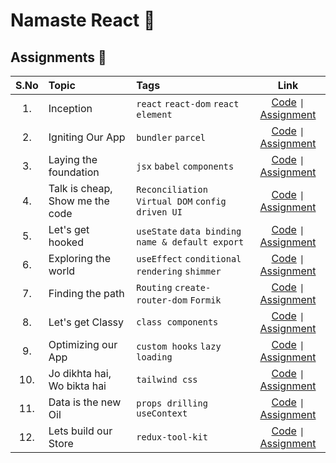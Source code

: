 # Namaste React 🚀

## Assignments 📖

| S.No | Topic                           | Tags                                              |                                                                                        Link                                                                                        |
| :--: | :------------------------------ | :------------------------------------------------ | :--------------------------------------------------------------------------------------------------------------------------------------------------------------------------------: |
|  1.  | Inception                       | `react` `react-dom` `react element`               |                      [ Code](https://github.com/n4ryn/namaste-react/tree/Session01-Inception) <code>&#124;</code> [ Assignment](./Assignment/01-Inception.md)                      |
|  2.  | Igniting Our App                | `bundler` `parcel`                                |               [ Code](https://github.com/n4ryn/namaste-react/tree/Sessio02-Igniting_our_App) <code>&#124;</code> [ Assignment](./Assignment/02-Igniting_our_App.md)                |
|  3.  | Laying the foundation           | `jsx` `babel` `components`                        |          [ Code](https://github.com/n4ryn/namaste-react/tree/Session03-Laying_the_Foundation) <code>&#124;</code> [ Assignment](./Assignment/03-Laying_the_Foundation.md)          |
|  4.  | Talk is cheap, Show me the code | `Reconciliation` `Virtual DOM` `config driven UI` | [ Code](https://github.com/n4ryn/namaste-react/tree/Session04-Talk_is_Cheap_show_me_the_code) <code>&#124;</code> [ Assignment](./Assignment/04-Talk_is_Cheap_show_me_the_code.md) |
|  5.  | Let's get hooked                | `useState` `data binding` `name & default export` |                [ Code](https://github.com/n4ryn/namaste-react/tree/Session05-Lets_get_Hooked) <code>&#124;</code> [ Assignment](./Assignment/05-Lets_get_Hooked.md)                |
|  6.  | Exploring the world             | `useEffect` `conditional rendering` `shimmer`     |            [ Code](https://github.com/n4ryn/namaste-react/tree/Session06-Exploring_the_world) <code>&#124;</code> [ Assignment](./Assignment/06-Exploring_the_world.md)            |
|  7.  | Finding the path                | `Routing` `create-router-dom` `Formik`            |               [ Code](https://github.com/n4ryn/namaste-react/tree/Session07-Finding_the_Path) <code>&#124;</code> [ Assignment](./Assignment/07-Finding_the_Path.md)               |
|  8.  | Let's get Classy                | `class components`                                |                [ Code](https://github.com/n4ryn/namaste-react/tree/Session08-Lets_get_Classy) <code>&#124;</code> [ Assignment](./Assignment/08-Lets_get_Classy.md)                |
|  9.  | Optimizing our App              | `custom hooks` `lazy loading`                     |             [ Code](https://github.com/n4ryn/namaste-react/tree/Session09-Optimizing_our_App) <code>&#124;</code> [ Assignment](./Assignment/09-Optimizing_our_App.md)             |
| 10.  | Jo dikhta hai, Wo bikta hai     | `tailwind css`                                    |     [ Code](https://github.com/n4ryn/namaste-react/tree/Session10-Jo_dikhta_hai_Wo_bikta_hai) <code>&#124;</code> [ Assignment](./Assignment/10-Jo_dikhta_hai_Wo_bikta_hai.md)     |
| 11.  | Data is the new Oil             | `props drilling` `useContext`                     |            [ Code](https://github.com/n4ryn/namaste-react/tree/Session11-Data_is_the_new_Oil) <code>&#124;</code> [ Assignment](./Assignment/11-Data_is_the_new_Oil.md)            |
| 12.  | Lets build our Store            | `redux-tool-kit`                                  |           [ Code](https://github.com/n4ryn/namaste-react/tree/Session12-Lets_build_our_Store) <code>&#124;</code> [ Assignment](./Assignment/12-Lets_build_our_Store.md)           |

